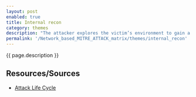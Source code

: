 ```yaml
---
layout: post
enabled: true
title: Internal recon
category: themes
description: "The attacker explores the victim’s environment to gain a better understanding of the environment, the roles and responsibilities of key individuals, and to determine where an organization stores information of interest."
permalink: '/Network_based_MITRE_ATTACK_matrix/themes/internal_recon'
---
```

{{ page.description }}

## Resources/Sources

* [Attack Life Cycle](http://www.iacpcybercenter.org/resource-center/what-is-cyber-crime/cyber-attack-lifecycle/)